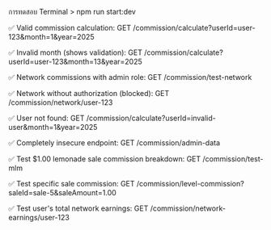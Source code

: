 การทดสอบ Terminal > npm run start:dev

✅ Valid commission calculation: GET /commission/calculate?userId=user-123&month=1&year=2025

✅ Invalid month (shows validation): GET /commission/calculate?userId=user-123&month=13&year=2025

✅ Network commissions with admin role: GET /commission/test-network

✅ Network without authorization (blocked): GET /commission/network/user-123

✅ User not found: GET /commission/calculate?userId=invalid-user&month=1&year=2025

✅ Completely insecure endpoint: GET /commission/admin-data

✅ Test $1.00 lemonade sale commission breakdown: GET /commission/test-mlm

✅ Test specific sale commission: GET /commission/level-commission?saleId=sale-5&saleAmount=1.00

✅ Test user's total network earnings: GET /commission/network-earnings/user-123
